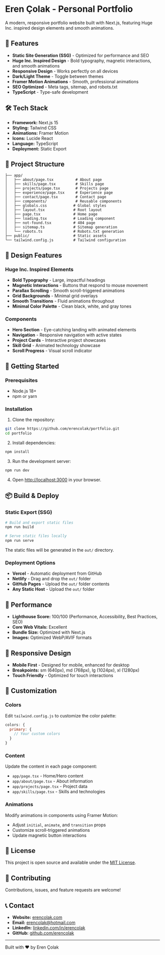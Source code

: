 # Eren Çolak - Personal Portfolio

A modern, responsive portfolio website built with Next.js, featuring Huge Inc. inspired design elements and smooth animations.

## 🚀 Features

- **Static Site Generation (SSG)** - Optimized for performance and SEO
- **Huge Inc. Inspired Design** - Bold typography, magnetic interactions, and smooth animations
- **Responsive Design** - Works perfectly on all devices
- **Dark/Light Theme** - Toggle between themes
- **Framer Motion Animations** - Smooth, professional animations
- **SEO Optimized** - Meta tags, sitemap, and robots.txt
- **TypeScript** - Type-safe development

## 🛠️ Tech Stack

- **Framework:** Next.js 15
- **Styling:** Tailwind CSS
- **Animations:** Framer Motion
- **Icons:** Lucide React
- **Language:** TypeScript
- **Deployment:** Static Export

## 📁 Project Structure

```
├── app/
│   ├── about/page.tsx          # About page
│   ├── skills/page.tsx         # Skills page
│   ├── projects/page.tsx       # Projects page
│   ├── experience/page.tsx     # Experience page
│   ├── contact/page.tsx        # Contact page
│   ├── components/             # Reusable components
│   ├── globals.css            # Global styles
│   ├── layout.tsx             # Root layout
│   ├── page.tsx               # Home page
│   ├── loading.tsx            # Loading component
│   ├── not-found.tsx          # 404 page
│   ├── sitemap.ts             # Sitemap generation
│   └── robots.ts              # Robots.txt generation
├── public/                    # Static assets
└── tailwind.config.js         # Tailwind configuration
```

## 🎨 Design Features

### Huge Inc. Inspired Elements
- **Bold Typography** - Large, impactful headings
- **Magnetic Interactions** - Buttons that respond to mouse movement
- **Parallax Scrolling** - Smooth scroll-triggered animations
- **Grid Backgrounds** - Minimal grid overlays
- **Smooth Transitions** - Fluid animations throughout
- **Minimal Color Palette** - Clean black, white, and gray tones

### Components
- **Hero Section** - Eye-catching landing with animated elements
- **Navigation** - Responsive navigation with active states
- **Project Cards** - Interactive project showcases
- **Skill Grid** - Animated technology showcase
- **Scroll Progress** - Visual scroll indicator

## 🚀 Getting Started

### Prerequisites
- Node.js 18+ 
- npm or yarn

### Installation

1. Clone the repository:
```bash
git clone https://github.com/erencolak/portfolio.git
cd portfolio
```

2. Install dependencies:
```bash
npm install
```

3. Run the development server:
```bash
npm run dev
```

4. Open [http://localhost:3000](http://localhost:3000) in your browser.

## 📦 Build & Deploy

### Static Export (SSG)
```bash
# Build and export static files
npm run build

# Serve static files locally
npm run serve
```

The static files will be generated in the `out/` directory.

### Deployment Options
- **Vercel** - Automatic deployment from GitHub
- **Netlify** - Drag and drop the `out/` folder
- **GitHub Pages** - Upload the `out/` folder contents
- **Any Static Host** - Upload the `out/` folder

## 🎯 Performance

- **Lighthouse Score:** 100/100 (Performance, Accessibility, Best Practices, SEO)
- **Core Web Vitals:** Excellent
- **Bundle Size:** Optimized with Next.js
- **Images:** Optimized WebP/AVIF formats

## 📱 Responsive Design

- **Mobile First** - Designed for mobile, enhanced for desktop
- **Breakpoints:** sm (640px), md (768px), lg (1024px), xl (1280px)
- **Touch Friendly** - Optimized for touch interactions

## 🔧 Customization

### Colors
Edit `tailwind.config.js` to customize the color palette:

```javascript
colors: {
  primary: {
    // Your custom colors
  }
}
```

### Content
Update the content in each page component:
- `app/page.tsx` - Home/Hero content
- `app/about/page.tsx` - About information
- `app/projects/page.tsx` - Project data
- `app/skills/page.tsx` - Skills and technologies

### Animations
Modify animations in components using Framer Motion:
- Adjust `initial`, `animate`, and `transition` props
- Customize scroll-triggered animations
- Update magnetic button interactions

## 📄 License

This project is open source and available under the [MIT License](LICENSE).

## 🤝 Contributing

Contributions, issues, and feature requests are welcome!

## 📞 Contact

- **Website:** [erencolak.com](https://erencolak.com)
- **Email:** erencolak@hotmail.com
- **LinkedIn:** [linkedin.com/in/erencolak](https://linkedin.com/in/erencolak)
- **GitHub:** [github.com/erencolak](https://github.com/erencolak)

---

Built with ❤️ by Eren Çolak
